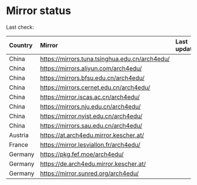 <script src="./time.js"></script>
# Mirror status
Last check: <script type="text/javascript">localize(1702473710.022734);</script>

|Country|Mirror|Last update|
|:------|:-----|:----------|
|China|https://mirrors.tuna.tsinghua.edu.cn/arch4edu/|<script type="text/javascript">localize(1702449217);</script>|
|China|https://mirrors.aliyun.com/arch4edu/|<script type="text/javascript">localize(1702449217);</script>|
|China|https://mirrors.bfsu.edu.cn/arch4edu/|<script type="text/javascript">localize(1702449217);</script>|
|China|https://mirrors.cernet.edu.cn/arch4edu/|<script type="text/javascript">localize(1702449217);</script>|
|China|https://mirror.iscas.ac.cn/arch4edu/|<script type="text/javascript">localize(1702449217);</script>|
|China|https://mirrors.nju.edu.cn/arch4edu/|<script type="text/javascript">localize(1702405850);</script>|
|China|https://mirror.nyist.edu.cn/arch4edu/|<script type="text/javascript">localize(1702449217);</script>|
|China|https://mirrors.sau.edu.cn/arch4edu/|<script type="text/javascript">localize(1702449217);</script>|
|Austria|https://at.arch4edu.mirror.kescher.at/|<script type="text/javascript">localize(1702449217);</script>|
|France|https://mirror.lesviallon.fr/arch4edu/|<script type="text/javascript">localize(1702449217);</script>|
|Germany|https://pkg.fef.moe/arch4edu/|<script type="text/javascript">localize(1702449217);</script>|
|Germany|https://de.arch4edu.mirror.kescher.at/|<script type="text/javascript">localize(1702449217);</script>|
|Germany|https://mirror.sunred.org/arch4edu/|<script type="text/javascript">localize(1702449217);</script>|

<script src="./tablefilter/tablefilter.js"></script>
<script src="./table.js"></script>